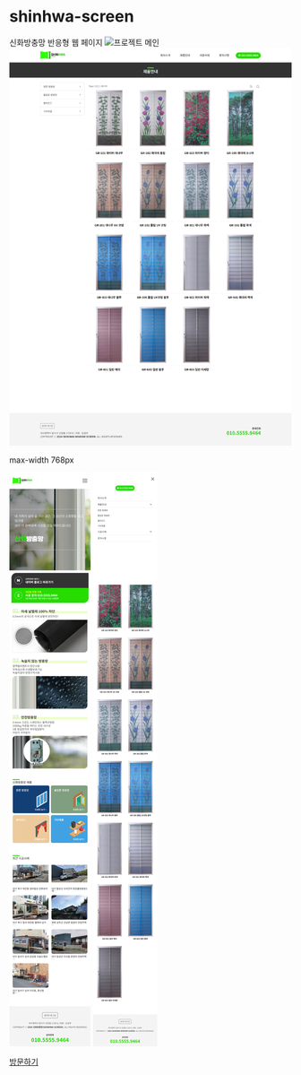 # shinhwa-screen

신화방충망 반응형 웹 페이지
![프로젝트 메인](./images/index-main.png)
![프로젝트 레이아웃](./images/layout.png)

max-width 768px

![프로젝트 메인 모바일](./images/index-main-mobile.png)
![프로젝트 레이아웃 모바일](./images/layout-mobile.png)

[방문하기](http://shinhwa.info/)
